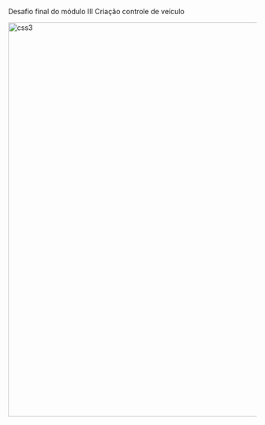 
Desafio final do módulo III 
Criação controle de veículo


<a href="https://uploaddeimagens.com.br" target="_blank"> <img src="https://uploaddeimagens.com.br/images/003/858/169/original/2022-05-06_15-02.png" alt="css3" width="800" height="800"/> </a>
